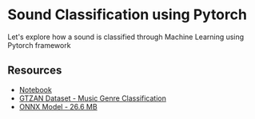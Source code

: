 # Sound Classification using Pytorch

Let's explore how a sound is classified through Machine Learning using Pytorch framework

## Resources

- [Notebook](SoundClassification.ipynb)
- [GTZAN Dataset - Music Genre Classification](https://www.kaggle.com/datasets/andradaolteanu/gtzan-dataset-music-genre-classification?resource=download)
- [ONNX Model - 26.6 MB](SoundClassifier.onnx)

